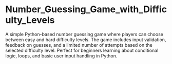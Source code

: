 # Number_Guessing_Game_with_Difficulty_Levels
A simple Python-based number guessing game where players can choose between easy and hard difficulty levels. The game includes input validation, feedback on guesses, and a limited number of attempts based on the selected difficulty level. Perfect for beginners learning about conditional logic, loops, and basic user input handling in Python.
